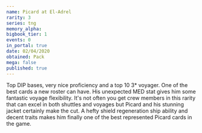 ```yaml
---
name: Picard at El-Adrel
rarity: 3
series: tng
memory_alpha:
bigbook_tier: 1
events: 0
in_portal: true
date: 02/04/2020
obtained: Pack
mega: false
published: true
---
```


Top DIP bases, very nice proficiency and a top 10 3* voyager. One of the best cards a new roster can have. His unexpected MED stat gives him some fantastic voyage flexibility. It's not often you get crew members in this rarity that can excel in both shuttles and voyages but Picard and his stunning jacket certainly make the cut. A hefty shield regeneration ship ability and decent traits makes him finally one of the best represented Picard cards in the game.
